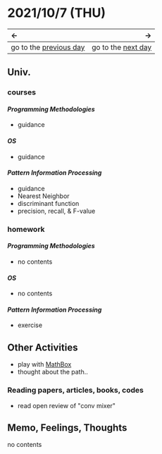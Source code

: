 # 2021/10/7 (THU)
|←|→|
|:---|---:|
go to the [previous day](./6th.md) | go to the [next day](./8th.md)

## Univ.
### courses
#### *Programming Methodologies*
- guidance

#### *OS*
- guidance

#### *Pattern Information Processing*
- guidance
- Nearest Neighbor
- discriminant function
- precision, recall, & F-value

### homework
#### *Programming Methodologies*
- no contents

#### *OS*
- no contents

#### *Pattern Information Processing*
- exercise

## Other Activities
- play with [MathBox](https://github.com/unconed/mathbox)
- thought about the path..

### Reading papers, articles, books, codes
- read open review of "conv mixer"

## Memo, Feelings, Thoughts
no contents
